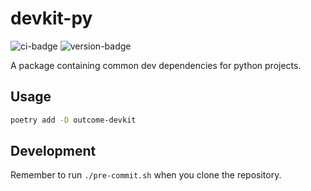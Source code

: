 # devkit-py
![ci-badge](https://github.com/outcome-co/devkit-py/workflows/Release/badge.svg?branch=v3.0.12) ![version-badge](https://img.shields.io/badge/version-3.0.2-brightgreen)

A package containing common dev dependencies for python projects.

## Usage

```sh
poetry add -D outcome-devkit
```

## Development

Remember to run `./pre-commit.sh` when you clone the repository.
